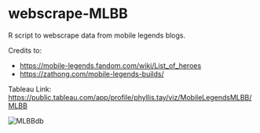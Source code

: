 # webscrape-MLBB
R script to webscrape data from mobile legends blogs.

Credits to:
- https://mobile-legends.fandom.com/wiki/List_of_heroes
- https://zathong.com/mobile-legends-builds/

Tableau Link: https://public.tableau.com/app/profile/phyllis.tay/viz/MobileLegendsMLBB/MLBB

![MLBBdb](https://user-images.githubusercontent.com/8678842/222063869-3505cdc4-4f06-4a4c-b654-c524052d0c5d.png)
